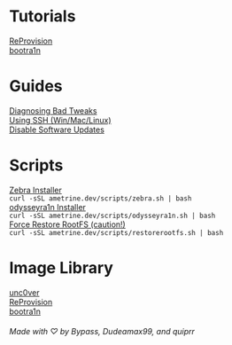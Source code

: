 # Tutorials  
[ReProvision](reprovision/index.md)  
[bootra1n](bootra1n/index.md)  

# Guides  
[Diagnosing Bad Tweaks](diagnose.md)  
[Using SSH (Win/Mac/Linux)](ssh.md)  
[Disable Software Updates](disableota.md)

# Scripts  
[Zebra Installer](scripts/zebra.sh)  
```curl -sSL ametrine.dev/scripts/zebra.sh | bash```  
[odysseyra1n Installer](scripts/odysseyra1n.sh)  
```curl -sSL ametrine.dev/scripts/odysseyra1n.sh | bash```  
[Force Restore RootFS (caution!)](scripts/restorerootfs.sh)  
```curl -sSL ametrine.dev/scripts/restorerootfs.sh | bash```
 
# Image Library
[unc0ver](unc0ver/images.md)  
[ReProvision](reprovision/images.md)  
[bootra1n](bootra1n/images.md)  
  
###### Made with ♡ by Bypass, Dudeamax99, and quiprr

